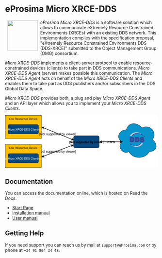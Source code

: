 # eProsima Micro XRCE-DDS

<a href="http://www.eprosima.com"><img src="https://encrypted-tbn3.gstatic.com/images?q=tbn:ANd9GcSd0PDlVz1U_7MgdTe0FRIWD0Jc9_YH-gGi0ZpLkr-qgCI6ZEoJZ5GBqQ" align="left" hspace="8" vspace="2" width="100" height="100" ></a>

*eProsima Micro XRCE-DDS* is a software solution which allows to communicate eXtremely Resource Constrained Environments (XRCEs) with an existing DDS network.
This implementation complies with the specification proposal, "eXtremely Resource Constrained Environments DDS (DDS-XRCE)" submitted to the Object Management Group (OMG) consortium.

*Micro XRCE-DDS* implements a client-server protocol to enable resource-constrained devices (clients) to take part in DDS communications.
*Micro XRCE-DDS Agent* (server) makes possible this communication.
The *Micro XRCE-DDS Agent* acts on behalf of the *Micro XRCE-DDS Clients* and enables them to take part as DDS publishers and/or subscribers in the DDS Global Data Space.

*Micro XRCE-DDS* provides both, a plug and play *Micro XRCE-DDS Agent* and an API layer which allows you to implement your *Micro XRCE-DDS Clients*.

![Architecture](docs/images/xrcedds_architecture.svg)

## Documentation

You can access the documentation online, which is hosted on Read the Docs.

* [Start Page](http://micro-xrce-dds.readthedocs.io)
* [Installation manual](http://micro-xrce-dds.readthedocs.io/en/latest/installation.html)
* [User manual](http://micro-xrce-dds.readthedocs.io/en/latest/introduction.html)

## Getting Help

If you need support you can reach us by mail at `support@eProsima.com` or by phone at `+34 91 804 34 48`.
